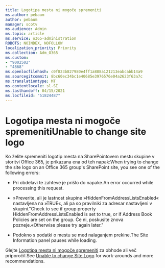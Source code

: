 ```yaml
---
title: Logotipa mesta ni mogoče spremeniti
ms.author: pebaum
author: pebaum
manager: scotv
ms.audience: Admin
ms.topic: article
ms.service: o365-administration
ROBOTS: NOINDEX, NOFOLLOW
localization_priority: Priority
ms.collection: Adm_O365
ms.custom:
- "9002502"
- "4868"
ms.openlocfilehash: c0f823b827980e4ff1a888a121213eabcabb14a9
ms.sourcegitcommit: 8bc60ec34bc1e40685e3976576e04a2623f63a7c
ms.translationtype: MT
ms.contentlocale: sl-SI
ms.lasthandoff: 04/15/2021
ms.locfileid: "51824487"
---
```

# <a name="unable-to-change-site-logo"></a><span data-ttu-id="e95c6-102">Logotipa mesta ni mogoče spremeniti</span><span class="sxs-lookup"><span data-stu-id="e95c6-102">Unable to change site logo</span></span>

<span data-ttu-id="e95c6-103">Ko želite spremeniti logotip mesta na SharePointovem mestu skupine v storitvi Office 365, je prikazana ena od teh napak:</span><span class="sxs-lookup"><span data-stu-id="e95c6-103">When trying to change the site logo on an Office 365 group's SharePoint site, you see one of the following errors:</span></span>

- <span data-ttu-id="e95c6-104">Pri obdelavi te zahteve je prišlo do napake.</span><span class="sxs-lookup"><span data-stu-id="e95c6-104">An error occurred while processing this request.</span></span>

- <span data-ttu-id="e95c6-105">»Preverite, ali je lastnost skupine »HiddenFromAddressListsEnabled« nastavljena na »TRUE«, ali pa so pravilniki za adresar nastavljeni v skupini.</span><span class="sxs-lookup"><span data-stu-id="e95c6-105">"Check to see if group property HiddenFromAddressListsEnabled is set to true, or if Address Book Policies are set on the group.</span></span> <span data-ttu-id="e95c6-106">Če ni, poskusite znova pozneje.«</span><span class="sxs-lookup"><span data-stu-id="e95c6-106">Otherwise please try again later."</span></span>

- <span data-ttu-id="e95c6-107">Podokno s podatki o mestu se med nalaganjem prekine.</span><span class="sxs-lookup"><span data-stu-id="e95c6-107">The Site Information panel pauses while loading.</span></span>

<span data-ttu-id="e95c6-108">Glejte [Logotipa mesta ni mogoče spremeniti](https://docs.microsoft.com/sharepoint/troubleshoot/sites/error-when-changing-o365-site-logo) za obhode ali več priporočil.</span><span class="sxs-lookup"><span data-stu-id="e95c6-108">See [Unable to change Site Logo](https://docs.microsoft.com/sharepoint/troubleshoot/sites/error-when-changing-o365-site-logo) for work-arounds and more recommendations.</span></span>
